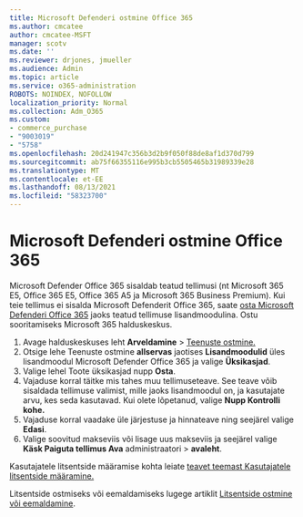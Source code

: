 ```yaml
---
title: Microsoft Defenderi ostmine Office 365
ms.author: cmcatee
author: cmcatee-MSFT
manager: scotv
ms.date: ''
ms.reviewer: drjones, jmueller
ms.audience: Admin
ms.topic: article
ms.service: o365-administration
ROBOTS: NOINDEX, NOFOLLOW
localization_priority: Normal
ms.collection: Adm_O365
ms.custom:
- commerce_purchase
- "9003019"
- "5758"
ms.openlocfilehash: 20d241947c356b3d2b9f050f88de8af1d370d799
ms.sourcegitcommit: ab75f66355116e995b3cb5505465b31989339e28
ms.translationtype: MT
ms.contentlocale: et-EE
ms.lasthandoff: 08/13/2021
ms.locfileid: "58323700"
---
```

# <a name="purchase-microsoft-defender-for-office-365"></a>Microsoft Defenderi ostmine Office 365

Microsoft Defender Office 365 sisaldab teatud tellimusi (nt Microsoft 365 E5, Office 365 E5, Office 365 A5 ja Microsoft 365 Business Premium). Kui teie tellimus ei sisalda Microsoft Defenderit Office 365, saate [osta Microsoft Defenderi Office 365](https://docs.microsoft.com/microsoft-365/security/office-365-security/office-365-atp) jaoks teatud tellimuse lisandmoodulina. Ostu sooritamiseks Microsoft 365 halduskeskus.

1. Avage halduskeskuses leht **Arveldamine**  >  [Teenuste ostmine.](https://go.microsoft.com/fwlink/p/?linkid=868433)
2. Otsige lehe Teenuste ostmine **allservas** jaotises **Lisandmoodulid** üles lisandmoodul Microsoft Defender Office 365 ja valige **Üksikasjad**.
3. Valige lehel Toote üksikasjad nupp **Osta**.
4. Vajaduse korral täitke mis tahes muu tellimuseteave. See teave võib sisaldada tellimuse valimist, mille jaoks lisandmoodul on, ja kasutajate arvu, kes seda kasutavad. Kui olete lõpetanud, valige **Nupp Kontrolli kohe.**
5. Vajaduse korral vaadake üle järjestuse ja hinnateave ning seejärel valige **Edasi**.
6. Valige soovitud makseviis või lisage uus makseviis ja seejärel valige **Käsk Paiguta tellimus Ava** administraatori  >  **avaleht**.

Kasutajatele litsentside määramise kohta leiate [teavet teemast Kasutajatele litsentside määramine.](https://docs.microsoft.com/microsoft-365/admin/manage/assign-licenses-to-users)

Litsentside ostmiseks või eemaldamiseks lugege artiklit [Litsentside ostmine või eemaldamine](https://docs.microsoft.com/microsoft-365/commerce/licenses/buy-licenses#buy-or-remove-licenses-for-your-business-subscription).